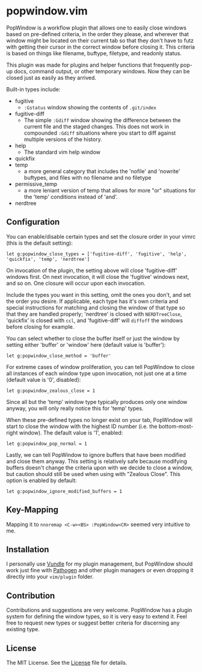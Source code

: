 # popwindow.vim

PopWindow is a workflow plugin that allows one to easily close windows based on
pre-defined criteria, in the order they please, and wherever that window might
be located on their current tab so that they don't have to futz with getting
their cursor in the correct window before closing it. This criteria is based on
things like filename, buftype, filetype, and readonly status.

This plugin was made for plugins and helper functions that frequently pop-up
docs, command output, or other temporary windows. Now they can be closed just as
easily as they arrived.

Built-in types include:

* fugitive
    * `:Gstatus` window showing the contents of `.git/index`
* fugitive-diff
    * The simple `:Gdiff` window showing the difference between the current file and the
      staged changes. This does not work in compounded `:Gdiff` situations where
      you start to diff against multiple versions of the history. 
* help
    * The standard vim help window
* quickfix
* temp
    * a more general category that includes the 'nofile' and 'nowrite' buftypes,
      and files with no filename and no filetype
* permissive_temp
    * a more leniant version of temp that allows for more "or" situations for 
      the 'temp' conditions instead of 'and'.
* nerdtree

## Configuration
You can enable/disable certain types and set the closure order in your vimrc
(this is the default setting):

`let g:popwindow_close_types = ['fugitive-diff', 'fugitive', 'help', 'quickfix', 'temp', 'nerdtree']`

On invocation of the plugin, the setting above will close 'fugitive-diff'
windows first. On next invocation, it will close the 'fugitive' windows next,
and so on. One closure will occur upon each invocation.

Include the types you want in this setting, omit the ones you don't, and set the
order you desire. If applicable, each type has it's own criteria and special
instructions for matching and closing the window of that type so that they are
handled properly; 'nerdtree' is closed with `NERDTreeClose`, 
'quickfix' is closed with `ccl`, and 'fugitive-diff' will `diffoff` the windows
before closing for example.


You can select whether to close the buffer itself or just the window by setting 
either 'buffer' or 'window' here (default value is 'buffer'):

`let g:popwindow_close_method = 'buffer'` 

For extreme cases of window proliferation, you can tell PopWindow to close all
instances of each window type upon invocation, not just one at a time (default
value is '0', disabled):

`let g:popwindow_zealous_close = 1`

Since all but the 'temp' window type typically produces only one window anyway,
you will only really notice this for 'temp' types.

When these pre-defined types no longer exist on your tab, PopWindow will start
to close the window with the highest ID number (i.e. the bottom-most-right
window). The default value is '1', enabled:

`let g:popwindow_pop_normal = 1`

Lastly, we can tell PopWindow to ignore buffers that have been modified and
close them anyway. This setting is relatively safe because modifying buffers
doesn't change the criteria upon with we decide to close a window, but caution
should still be used when using with "Zealous Close". This option is enabled by
default:

`let g:popwindow_ignore_modified_buffers = 1`

## Key-Mapping

Mapping it to `nnoremap <C-w><BS> :PopWindow<CR>` seemed very intuitive to me.

## Installation

I personally use [Vundle](https://github.com/gmarik/vundle) for my plugin
management, but PopWindow should work just fine with
[Pathogen](https://github.com/tpope/vim-pathogen) and other plugin managers or
even dropping it directly into your `vim/plugin` folder.

## Contribution

Contributions and suggestions are very welcome. PopWindow has a plugin system
for defining the window types, so it is very easy to extend it. Feel free to
request new types or suggest better criteria for discerning any existing type.

## License
The MIT License. See the [License](LICENSE) file for details.
